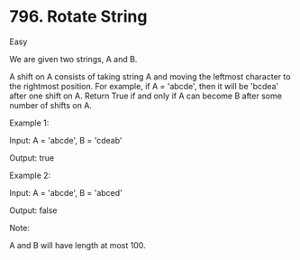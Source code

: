# 796. Rotate String

Easy


We are given two strings, A and B.

A shift on A consists of taking string A and moving the leftmost character to the rightmost position. For example, if A = 'abcde', then it will be 'bcdea' after one shift on A. Return True if and only if A can become B after some number of shifts on A.

Example 1:

Input: A = 'abcde', B = 'cdeab'

Output: true

Example 2:

Input: A = 'abcde', B = 'abced'

Output: false

Note:

A and B will have length at most 100.
